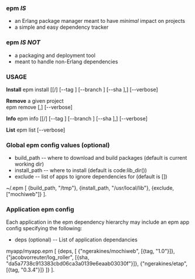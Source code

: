 ### epm _IS_
* an Erlang package manager meant to have _minimal_ impact on projects
* a simple and easy dependency tracker

### epm _IS NOT_
* a packaging and deployment tool
* meant to handle non-Erlang dependencies

### USAGE

__Install__
	epm install [[<user>/]<project> [--tag <tag>] [--branch <branch>] [--sha <sha>],] [--verbose]

__Remove__ a given project  
	epm remove [<project>,] [--verbose]

__Info__
	epm info [[<user>/]<project> [--tag <tag>] [--branch <branch>] [--sha <sha>],] [--verbose]

__List__
	epm list [--verbose]

### Global epm config values (optional)

* build_path -- where to download and build packages (default is current working dir)
* install_path -- where to install (default is code:lib_dir())
* exclude -- list of apps to ignore dependencies for (default is [])

~/.epm
	[
		{build_path, "/tmp"},
		{install_path, "/usr/local/lib"},
		{exclude, ["mochiweb"]}
	].

### Application epm config

Each application in the epm dependency hierarchy may include an epm app config specifying the following:
* deps (optional) -- List of application dependancies

myapp/myapp.epm
	[
		{deps, [
			{"ngerakines/mochiweb", [{tag, "1.0"}]},
			{"jacobvorreuter/log_roller", [{sha, "da5a7738c913383cbd06ca3a0139e6eaab03030f"}]},
			{"ngerakines/etap", [{tag, "0.3.4"}]}
		]}
	].

